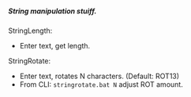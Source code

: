 ##### String manipulation stuiff.

StringLength:
* Enter text, get length.

StringRotate:
* Enter text, rotates N characters. (Default: ROT13)
* From CLI: `stringrotate.bat N` adjust ROT amount.
